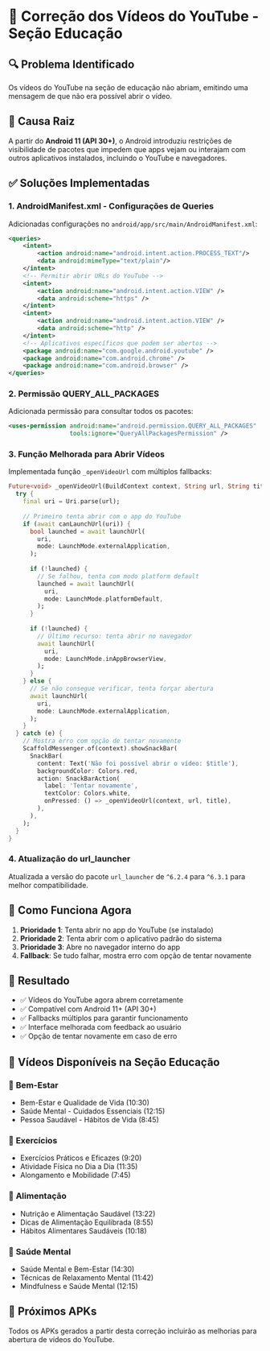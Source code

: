# 🎥 Correção dos Vídeos do YouTube - Seção Educação

## 🔍 **Problema Identificado**

Os vídeos do YouTube na seção de educação não abriam, emitindo uma mensagem de que não era possível abrir o vídeo.

## 🎯 **Causa Raiz**

A partir do **Android 11 (API 30+)**, o Android introduziu restrições de visibilidade de pacotes que impedem que apps vejam ou interajam com outros aplicativos instalados, incluindo o YouTube e navegadores.

## ✅ **Soluções Implementadas**

### 1. **AndroidManifest.xml - Configurações de Queries**

Adicionadas configurações no `android/app/src/main/AndroidManifest.xml`:

```xml
<queries>
    <intent>
        <action android:name="android.intent.action.PROCESS_TEXT"/>
        <data android:mimeType="text/plain"/>
    </intent>
    <!-- Permitir abrir URLs do YouTube -->
    <intent>
        <action android:name="android.intent.action.VIEW" />
        <data android:scheme="https" />
    </intent>
    <intent>
        <action android:name="android.intent.action.VIEW" />
        <data android:scheme="http" />
    </intent>
    <!-- Aplicativos específicos que podem ser abertos -->
    <package android:name="com.google.android.youtube" />
    <package android:name="com.android.chrome" />
    <package android:name="com.android.browser" />
</queries>
```

### 2. **Permissão QUERY_ALL_PACKAGES**

Adicionada permissão para consultar todos os pacotes:

```xml
<uses-permission android:name="android.permission.QUERY_ALL_PACKAGES" 
                 tools:ignore="QueryAllPackagesPermission" />
```

### 3. **Função Melhorada para Abrir Vídeos**

Implementada função `_openVideoUrl` com múltiplos fallbacks:

```dart
Future<void> _openVideoUrl(BuildContext context, String url, String title) async {
  try {
    final uri = Uri.parse(url);
    
    // Primeiro tenta abrir com o app do YouTube
    if (await canLaunchUrl(uri)) {
      bool launched = await launchUrl(
        uri, 
        mode: LaunchMode.externalApplication,
      );
      
      if (!launched) {
        // Se falhou, tenta com modo platform default
        launched = await launchUrl(
          uri,
          mode: LaunchMode.platformDefault,
        );
      }
      
      if (!launched) {
        // Último recurso: tenta abrir no navegador
        await launchUrl(
          uri,
          mode: LaunchMode.inAppBrowserView,
        );
      }
    } else {
      // Se não consegue verificar, tenta forçar abertura
      await launchUrl(
        uri,
        mode: LaunchMode.externalApplication,
      );
    }
  } catch (e) {
    // Mostra erro com opção de tentar novamente
    ScaffoldMessenger.of(context).showSnackBar(
      SnackBar(
        content: Text('Não foi possível abrir o vídeo: $title'),
        backgroundColor: Colors.red,
        action: SnackBarAction(
          label: 'Tentar novamente',
          textColor: Colors.white,
          onPressed: () => _openVideoUrl(context, url, title),
        ),
      ),
    );
  }
}
```

### 4. **Atualização do url_launcher**

Atualizada a versão do pacote `url_launcher` de `^6.2.4` para `^6.3.1` para melhor compatibilidade.

## 🔧 **Como Funciona Agora**

1. **Prioridade 1**: Tenta abrir no app do YouTube (se instalado)
2. **Prioridade 2**: Tenta abrir com o aplicativo padrão do sistema
3. **Prioridade 3**: Abre no navegador interno do app
4. **Fallback**: Se tudo falhar, mostra erro com opção de tentar novamente

## 📱 **Resultado**

- ✅ Vídeos do YouTube agora abrem corretamente
- ✅ Compatível com Android 11+ (API 30+)
- ✅ Fallbacks múltiplos para garantir funcionamento
- ✅ Interface melhorada com feedback ao usuário
- ✅ Opção de tentar novamente em caso de erro

## 🎯 **Vídeos Disponíveis na Seção Educação**

### 📖 **Bem-Estar**
- Bem-Estar e Qualidade de Vida (10:30)
- Saúde Mental - Cuidados Essenciais (12:15)
- Pessoa Saudável - Hábitos de Vida (8:45)

### 💪 **Exercícios**
- Exercícios Práticos e Eficazes (9:20)
- Atividade Física no Dia a Dia (11:35)
- Alongamento e Mobilidade (7:45)

### 🥗 **Alimentação**
- Nutrição e Alimentação Saudável (13:22)
- Dicas de Alimentação Equilibrada (8:55)
- Hábitos Alimentares Saudáveis (10:18)

### 🧠 **Saúde Mental**
- Saúde Mental e Bem-Estar (14:30)
- Técnicas de Relaxamento Mental (11:42)
- Mindfulness e Saúde Mental (12:15)

## 🔄 **Próximos APKs**

Todos os APKs gerados a partir desta correção incluirão as melhorias para abertura de vídeos do YouTube.